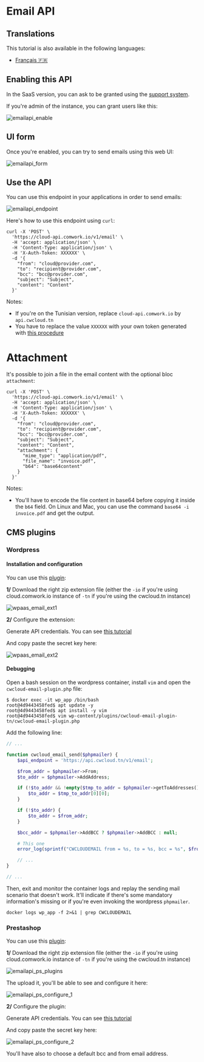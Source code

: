 # Email API

## Translations

This tutorial is also available in the following languages:
* [Français 🇫🇷](../translations/fr/tutorials/emailapi.md)

## Enabling this API

In the SaaS version, you can ask to be granted using the [support system](./console/public/support.md).

If you're admin of the instance, you can grant users like this:

![emailapi_enable](../img/emailapi_enable.png)

## UI form

Once you're enabled, you can try to send emails using this web UI:

![emailapi_form](../img/emailapi_form.png)

## Use the API

You can use this endpoint in your applications in order to send emails:

![emailapi_endpoint](../img/emailapi_endpoint.png)

Here's how to use this endpoint using `curl`:

```shell
curl -X 'POST' \
  'https://cloud-api.comwork.io/v1/email' \
  -H 'accept: application/json' \
  -H 'Content-Type: application/json' \
  -H 'X-Auth-Token: XXXXXX' \
  -d '{
    "from": "cloud@provider.com",
    "to": "recipient@provider.com",
    "bcc": "bcc@provider.com",
    "subject": "Subject",
    "content": "Content"
  }'
```

Notes:
* If you're on the Tunisian version, replace `cloud-api.comwork.io` by `api.cwcloud.tn`
* You have to replace the value `XXXXXX` with your own token generated with [this procedure](./api/api_credentials.md)

# Attachment

It's possible to join a file in the email content with the optional bloc `attachment`:

```shell
curl -X 'POST' \
  'https://cloud-api.comwork.io/v1/email' \
  -H 'accept: application/json' \
  -H 'Content-Type: application/json' \
  -H 'X-Auth-Token: XXXXXX' \
  -d '{
    "from": "cloud@provider.com",
    "to": "recipient@provider.com",
    "bcc": "bcc@provider.com",
    "subject": "Subject",
    "content": "Content",
    "attachment": {
      "mime_type": "application/pdf",
      "file_name": "invoice.pdf",
      "b64": "base64content"
    }
  }'
```

Notes:
* You'll have to encode the file content in base64 before copying it inside the `b64` field. On Linux and Mac, you can use the command `base64 -i invoice.pdf` and get the output.

## CMS plugins

### Wordpress

#### Installation and configuration

You can use this [plugin](https://gitlab.comwork.io/oss/cwcloud/cwcloud-wordpress-email):

**1/** Download the right zip extension file (either the `-io` if you're using cloud.comwork.io instance of `-tn` if you're using the cwcloud.tn instance)

![wpaas_email_ext1](../img/wpaas_email_ext1.png)

**2/** Configure the extension:

Generate API credentials. You can see [this tutorial](./api/api_credentials.md)

And copy paste the secret key here:

![wpaas_email_ext2](../img/wpaas_email_ext2.png)

#### Debugging

Open a bash session on the wordpress container, install `vim` and open the `cwcloud-email-plugin.php` file:

```shell
$ docker exec -it wp_app /bin/bash
root@4d9443458fed$ apt update -y
root@4d9443458fed$ apt install -y vim
root@4d9443458fed$ vim wp-content/plugins/cwcloud-email-plugin-tn/cwcloud-email-plugin.php
```

Add the following line:

```php
// ...

function cwcloud_email_send($phpmailer) {
    $api_endpoint = 'https://api.cwcloud.tn/v1/email';

    $from_addr = $phpmailer->From;
    $to_addr = $phpmailer->AddAddress;

    if (!$to_addr && !empty($tmp_to_addr = $phpmailer->getToAddresses()) && !empty($tmp_to_addr[0]) && $tmp_to_addr[0][0]) {
        $to_addr = $tmp_to_addr[0][0];
    }

    if (!$to_addr) {
        $to_addr = $from_addr;
    }

    $bcc_addr = $phpmailer->AddBCC ? $phpmailer->AddBCC : null;

    # This one
    error_log(sprintf("CWCLOUDEMAIL from = %s, to = %s, bcc = %s", $from_addr, $to_addr, $bcc_addr));

    // ...
}

// ...
```

Then, exit and monitor the container logs and replay the sending mail scenario that doesn't work. It'll indicate if there's some mandatory information's missing or if you're even invoking the wordpress `phpmailer`.

```shell
docker logs wp_app -f 2>&1 | grep CWCLOUDEMAIL
```

### Prestashop

You can use this [plugin](https://gitlab.comwork.io/oss/cwc/cwcloud-prestashop-email):

**1/** Download the right zip extension file (either the `-io` if you're using cloud.comwork.io instance of `-tn` if you're using the cwcloud.tn instance)

![emailapi_ps_plugins](../img/emailapi_ps_plugins.png)

The upload it, you'll be able to see and configure it here:

![emailapi_ps_configure_1](../img/emailapi_ps_configure_1.png)

**2/** Configure the plugin:

Generate API credentials. You can see [this tutorial](./api/api_credentials.md)

And copy paste the secret key here:

![emailapi_ps_configure_2](../img/emailapi_ps_configure_2.png)

You'll have also to choose a default bcc and from email address.
